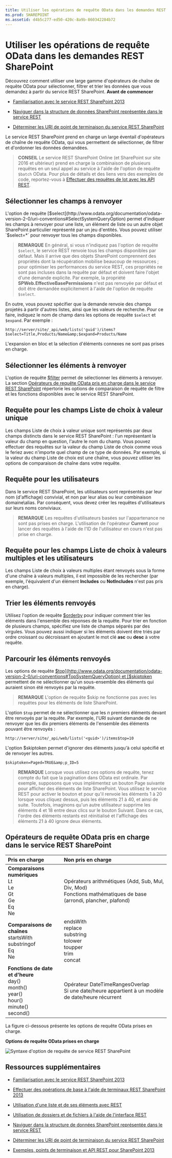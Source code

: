 ```yaml
---
title: Utiliser les opérations de requête OData dans les demandes REST SharePoint
ms.prod: SHAREPOINT
ms.assetid: d4b5c277-ed50-420c-8a9b-860342284b72
---
```




# Utiliser les opérations de requête OData dans les demandes REST SharePoint
Découvrez comment utiliser une large gamme d'opérateurs de chaîne de requête OData pour sélectionner, filtrer et trier les données que vous demandez à partir du service REST SharePoint.
 **Avant de commencer**





-  [Familiarisation avec le service REST SharePoint 2013](get-to-know-the-sharepoint-2013-rest-service.md)


-  [Naviguer dans la structure de données SharePoint représentée dans le service REST](navigate-the-sharepoint-data-structure-represented-in-the-rest-service.md)


-  [Déterminer les URI de point de terminaison du service REST SharePoint](determine-sharepoint-rest-service-endpoint-uris.md)



Le service REST SharePoint prend en charge un large éventail d'opérateurs de chaîne de requête OData, qui vous permettent de sélectionner, de filtrer et d'ordonner les données demandées.





> **CONSEIL**
> Le service REST SharePoint Online (et SharePoint sur site 2016 et ultérieur) prend en charge la combinaison de plusieurs requêtes en un seul appel au service à l'aide de l'option de requête  `$batch` OData. Pour plus de détails et des liens vers des exemples de code, reportez-vous à [Effectuer des requêtes de lot avec les API REST](make-batch-requests-with-the-rest-apis.md). 





## Sélectionner les champs à renvoyer

L'option de requête  [$select](http://www.odata.org/documentation/odata-version-2-0/uri-conventions#SelectSystemQueryOption) permet d'indiquer les champs à renvoyer pour une liste, un élément de liste ou un autre objet SharePoint particulier représenté par un jeu d'entités. Vous pouvez utiliser `$select=*` pour renvoyer tous les champs disponibles.




> **REMARQUE**
> En général, si vous n'indiquez pas l'option de requête  `$select`, le service REST renvoie tous les champs disponibles par défaut. Mais il arrive que des objets SharePoint comprennent des propriétés dont la récupération mobilise beaucoup de ressources ; pour optimiser les performances du service REST, ces propriétés ne sont pas incluses dans la requête par défaut et doivent faire l'objet d'une demande explicite.
> Par exemple, la propriété **SPWeb.EffectiveBasePermissions** n'est pas renvoyée par défaut et doit être demandée explicitement à l'aide de l'option de requête `$select`. 




En outre, vous pouvez spécifier que la demande renvoie des champs projetés à partir d'autres listes, ainsi que les valeurs de recherche. Pour ce faire, indiquez le nom de champ dans les options de requête  `$select` et `$expand`. Par exemple :



 `http://server/site/_api/web/lists('guid')/items?$select=Title,Products/Name&amp;$expand=Products/Name`



L'expansion en bloc et la sélection d'éléments connexes ne sont pas prises en charge.




## Sélectionner les éléments à renvoyer

L'option de requête  [$filter](http://www.odata.org/documentation/odata-version-2-0/uri-conventions#FilterSystemQueryOption) permet de sélectionner les éléments à renvoyer. La section [Opérateurs de requête OData pris en charge dans le service REST SharePoint](#bk_supported) répertorie les options de comparaison de requête de filtre et les fonctions disponibles avec le service REST SharePoint.




## Requête pour les champs Liste de choix à valeur unique

Les champs Liste de choix à valeur unique sont représentés par deux champs distincts dans le service REST SharePoint : l'un représentant la valeur du champ en question, l'autre le nom du champ. Vous pouvez effectuer des requêtes sur la valeur du champ Liste de choix comme vous le feriez avec n'importe quel champ de ce type de données. Par exemple, si la valeur du champ Liste de choix est une chaîne, vous pouvez utiliser les options de comparaison de chaîne dans votre requête.




## Requête pour les utilisateurs

Dans le service REST SharePoint, les utilisateurs sont représentés par leur nom (d'affichage) convivial, et non par leur alias ou leur combinaison domaine\\alias. Par conséquent, vous devez créer les requêtes d'utilisateurs sur leurs noms conviviaux.




> **REMARQUE**
> Les requêtes d'utilisateurs basées sur l'appartenance ne sont pas prises en charge.
> L'utilisation de l'opérateur **Current** pour lancer des requêtes à l'aide de l'ID de l'utilisateur en cours n'est pas prise en charge.





## Requête pour les champs Liste de choix à valeurs multiples et les utilisateurs

Les champs Liste de choix à valeurs multiples étant renvoyés sous la forme d'une chaîne à valeurs multiples, il est impossible de les rechercher (par exemple, l'équivalent d'un élément **Includes** ou **NotIncludes** n'est pas pris en charge).




## Trier les éléments renvoyés

Utilisez l'option de requête  [$orderby](http://www.odata.org/documentation/odata-version-2-0/uri-conventions#OrderBySystemQueryOption) pour indiquer comment trier les éléments dans l'ensemble des réponses de la requête. Pour trier en fonction de plusieurs champs, spécifiez une liste de champs séparés par des virgules. Vous pouvez aussi indiquer si les éléments doivent être triés par ordre croissant ou décroissant en ajoutant le mot clé **asc** ou **desc** à votre requête.




## Parcourir les éléments renvoyés

Les options de requête  [$top](http://www.odata.org/documentation/odata-version-2-0/uri-conventions#TopSystemQueryOption) et [$skiptoken](http://msdn.microsoft.com/library/dd942121.aspx) permettent de ne sélectionner qu'un sous-ensemble des éléments qui auraient sinon été renvoyés par la requête.




> **REMARQUE**
> L'option de requête $skip ne fonctionne pas avec les requêtes pour les éléments de liste SharePoint. 




L'option  `$top` permet de ne sélectionner que les *n*  premiers éléments devant être renvoyés par la requête. Par exemple, l'URI suivant demande de ne renvoyer que les dix premiers éléments de l'ensemble des éléments pouvant être renvoyés :



 `http://server/site/_api/web/lists('<guid>')/items$top=10`



L'option $skiptoken permet d'ignorer des éléments jusqu'à celui spécifié et de renvoyer les autres.



 `$skiptoken=Paged=TRUE&amp;p_ID=5`




> **REMARQUE**
> Lorsque vous utilisez ces options de requête, tenez compte du fait que la pagination dans OData est ordinale. Par exemple, supposons que vous implémentez un bouton Page suivante pour afficher des éléments de liste SharePoint. Vous utilisez le service REST pour activer le bouton et pour qu'il renvoie les éléments 1 à 20 lorsque vous cliquez dessus, puis les éléments 21 à 40, et ainsi de suite. Toutefois, imaginons qu'un autre utilisateur supprime les éléments 4 et 18 entre deux clics sur le bouton Suivant. Dans ce cas, l'ordre des éléments restants est réinitialisé et l'affichage des éléments 21 à 40 ignore deux éléments. 





## Opérateurs de requête OData pris en charge dans le service REST SharePoint
<a name="bk_supported"> </a>



|**Pris en charge**|**Non pris en charge**|
|:-----|:-----|
|**Comparaisons numériques** <br/>  Lt <br/>  Le <br/>  Gt <br/>  Ge <br/>  Eq <br/>  Ne <br/> | Opérateurs arithmétiques           (Add, Sub, Mul, Div, Mod) <br/>  Fonctions mathématiques de base          (arrondi, plancher, plafond)  <br/> |
|**Comparaisons de chaînes** <br/>  startsWith <br/>  substringof <br/>  Eq <br/>  Ne <br/> | endsWith <br/>  replace <br/>  substring <br/>  tolower <br/>  toupper <br/>  trim <br/>  concat <br/> |
|**Fonctions de date et d'heure** <br/>  day() <br/>  month() <br/>  year() <br/>  hour() <br/>  minute() <br/>  second() <br/> | Opérateur DateTimeRangesOverlap <br/>  Si une date/heure appartient à un modèle de date/heure récurrent <br/> |
 
La figure ci-dessous présente les options de requête OData prises en charge.




**Options de requête OData prises en charge**








![Syntaxe d'option de requête de service REST SharePoint](images/SPF15Con_REST_queryOptionSyntax.png)












## Ressources supplémentaires
<a name="bk_addresources"> </a>


-  [Familiarisation avec le service REST SharePoint 2013](get-to-know-the-sharepoint-2013-rest-service.md)


-  [Effectuer des opérations de base à l'aide de terminaux REST SharePoint 2013](complete-basic-operations-using-sharepoint-2013-rest-endpoints.md)


-  [Utilisation d'une liste et de ses éléments avec REST](working-with-lists-and-list-items-with-rest.md)


-  [Utilisation de dossiers et de fichiers à l'aide de l'interface REST](working-with-folders-and-files-with-rest.md)


-  [Naviguer dans la structure de données SharePoint représentée dans le service REST](navigate-the-sharepoint-data-structure-represented-in-the-rest-service.md)


-  [Déterminer les URI de point de terminaison du service REST SharePoint](determine-sharepoint-rest-service-endpoint-uris.md)


-  [Exemples, points de terminaison et API REST pour SharePoint 2013](02128c70-9d27-4388-9374-a11bce68fdb8.md)






